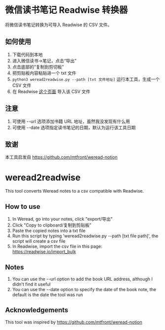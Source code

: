 # 微信读书笔记 Readwise 转换器
将微信读书笔记转换为可导入 Readwise 的 CSV 文件。

## 如何使用
1. 下载代码到本地
2. 进入微信读书->笔记，点击“导出”
3. 点击底部的“复制到剪切板”
4. 把剪贴板内容粘贴进一个 txt 文件
5. `python3 weread2readwise.py --path [txt 文件地址]` 运行本工具，生成一个 CSV 文件
6. 在 Readwise [这个页面](https://readwise.io/import_bulk) 导入该 CSV 文件

## 注意
1. 可使用 --url 选项添加书籍 URL 地址，虽然我没发现有什么用
2. 可使用 --date 选项指定读书笔记的日期，默认为运行该工具日期

## 致谢
本工具启发自 https://github.com/mtfront/weread-notion

# weread2readwise
This tool converts Weread notes to a csv compatible with Readwise.

## How to use
1. In Weread, go into your notes, click "export/导出"
2. Click "Copy to clipboard/复制到剪贴板”
3. Paste the copied notes into a txt file
4. Run this script by typing 'weread2readwise.py --path [txt file path]', the script will create a csv file
5. In Readwise, import the csv file in this page: https://readwise.io/import_bulk

## Notes
1. You can use the --url option to add the book URL address, although I didn't find it useful
2. You can use the --date option to specify the date of the book note, the default is the date the tool was run

## Acknowledgements
This tool was inspired by https://github.com/mtfront/weread-notion
